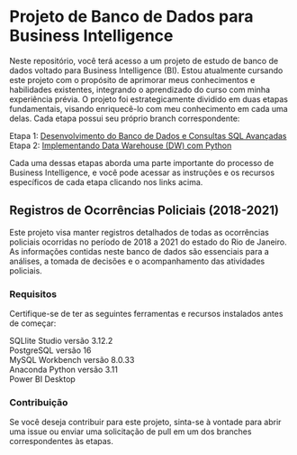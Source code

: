 # Projeto de Banco de Dados para Business Intelligence
Neste repositório, você terá acesso a um projeto de estudo de banco de dados voltado para Business Intelligence (BI). Estou atualmente cursando este projeto com o propósito de aprimorar meus conhecimentos e habilidades existentes, integrando o aprendizado do curso com minha experiência prévia. O projeto foi estrategicamente dividido em duas etapas fundamentais, visando enriquecê-lo com meu conhecimento em cada uma delas. Cada etapa possui seu próprio branch correspondente:

Etapa 1: [Desenvolvimento do Banco de Dados e Consultas SQL Avançadas](https://github.com/thuanyvermelho/ProjetoBI_completo/tree/1-Desenvolvimento-do-Banco-de-Dados-e-Consultas-SQL-Avan%C3%A7adas)<br>
Etapa 2: [Implementando Data Warehouse (DW) com Python](https://github.com/thuanyvermelho/ProjetoBI_completo/tree/Implementando-Data-Warehouse-(DW)-com-Python)<br>

Cada uma dessas etapas aborda uma parte importante do processo de Business Intelligence, e você pode acessar as instruções e os recursos específicos de cada etapa clicando nos links acima.

## Registros de Ocorrências Policiais (2018-2021)
Este projeto visa manter registros detalhados de todas as ocorrências policiais ocorridas no período de 2018 a 2021 do estado do Rio de Janeiro. As informações contidas neste banco de dados são essenciais para a análises, a tomada de decisões e o acompanhamento das atividades policiais.

### Requisitos
Certifique-se de ter as seguintes ferramentas e recursos instalados antes de começar:

SQLlite Studio versão 3.12.2 <br>
PostgreSQL versão 16 <br>
MySQL Workbench versão 8.0.33 <br>
Anaconda Python versão 3.11 <br>
Power BI Desktop <br>

### Contribuição
Se você deseja contribuir para este projeto, sinta-se à vontade para abrir uma issue ou enviar uma solicitação de pull em um dos branches correspondentes às etapas.
